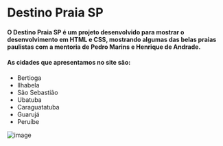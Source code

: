 # Destino Praia SP

#### O Destino Praia SP é um projeto desenvolvido para mostrar o desenvolvimento em HTML e CSS, mostrando algumas das belas praias paulistas com a mentoria de Pedro Marins e Henrique de Andrade.

#### As cidades que apresentamos no site são:

- Bertioga
- Ilhabela
- São Sebastião
- Ubatuba
- Caraguatatuba
- Guarujá
- Peruíbe

![image](https://user-images.githubusercontent.com/86333045/156492109-380510ca-3e3b-4851-bb00-628b745957be.png)
